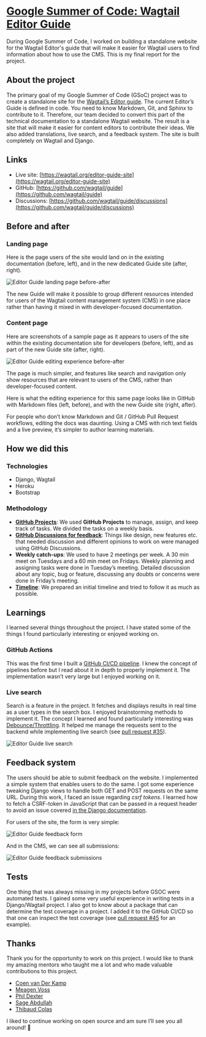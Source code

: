 # [Google Summer of Code: Wagtail Editor Guide](https://wagtail.org/blog/google-summer-of-code-wagtail-editor-guide/)

During Google Summer of Code, I worked on building a standalone website for the Wagtail Editor's guide that will make it easier for Wagtail users to find information about how to use the CMS. This is my final report for the project.

## About the project

The primary goal of my Google Summer of Code (GSoC) project was to create a standalone site for the [Wagtail’s Editor guide](https://docs.wagtail.org/en/v4.0.1/editor_manual/index.html). The current Editor’s Guide is defined in code. You need to know Markdown, Git, and Sphinx to contribute to it. Therefore, our team decided to convert this part of the technical documentation to a standalone Wagtail website. The result is a site that will make it easier for content editors to contribute their ideas. We also added translations, live search, and a feedback system. The site is built completely on Wagtail and Django.

## Links

- Live site: [https://wagtail.org/editor-guide-site](https://wagtail.org/editor-guide-site)
- GitHub: [https://github.com/wagtail/guide](https://github.com/wagtail/guide)
- Discussions: [https://github.com/wagtail/guide/discussions](https://github.com/wagtail/guide/discussions)

## Before and after

### Landing page

Here is the page users of the site would land on in the existing documentation (before, left), and in the new dedicated Guide site (after, right).

![Editor Guide landing page before-after](https://media.wagtail.org/images/Group_3.original.width-950.png)

The new Guide will make it possible to group different resources intended for users of the Wagtail content management system (CMS) in one place rather than having it mixed in with developer-focused documentation.

### Content page

Here are screenshots of a sample page as it appears to users of the site within the existing documentation site for developers (before, left), and as part of the new Guide site (after, right).

![Editor Guide editing experience before-after](https://media.wagtail.org/images/image4.original_h3jXWCq.width-950.png)

The page is much simpler, and features like search and navigation only show resources that are relevant to users of the CMS, rather than developer-focused content.

Here is what the editing experience for this same page looks like in GitHub with Markdown files (left, before), and with the new Guide site (right, after).

For people who don’t know Markdown and Git / GitHub Pull Request workflows, editing the docs was daunting. Using a CMS with rich text fields and a live preview, it’s simpler to author learning materials.

## How we did this

### Technologies

- Django, Wagtail
- Heroku
- Bootstrap

### Methodology

- [**GitHub Projects**](https://github.com/orgs/wagtail/projects/4/views/1): We used **GitHub Projects** to manage, assign, and keep track of tasks. We divided the tasks on a weekly basis.
- [**GitHub Discussions for feedback**](https://github.com/wagtail/guide/discussions): Things like design, new features etc. that needed discussion and different opinions to work on were managed using GitHub Discussions.
- **Weekly catch-ups**: We used to have 2 meetings per week. A 30 min meet on Tuesdays and a 60 min meet on Fridays. Weekly planning and assigning tasks were done in Tuesday’s meeting. Detailed discussion about any topic, bug or feature, discussing any doubts or concerns were done in Friday’s meeting.
- [**Timeline**](https://docs.google.com/spreadsheets/d/1xNA9G2w_8C3IRoeKNZZiQCTJBr7RyVGMPVIBKZVYXxQ/edit#gid=0): We prepared an initial timeline and tried to follow it as much as possible.

## Learnings

I learned several things throughout the project. I have stated some of the things I found particularly interesting or enjoyed working on.

### GitHub Actions

This was the first time I built a [GitHub CI/CD pipeline](https://github.com/wagtail/guide/actions). I knew the concept of pipelines before but I read about it in depth to properly implement it. The implementation wasn’t very large but I enjoyed working on it.

### Live search

Search is a feature in the project. It fetches and displays results in real time as a user types in the search box. I enjoyed brainstorming methods to implement it. The concept I learned and found particularly interesting was [Debounce/Throttling](https://css-tricks.com/debouncing-throttling-explained-examples/). It helped me manage the requests sent to the backend while implementing live search (see [pull request #35](https://github.com/wagtail/guide/pull/35)).

![Editor Guide live search](https://media.wagtail.org/images/image6.original_wGLcK5M.width-950.png)

## Feedback system

The users should be able to submit feedback on the website. I implemented a simple system that enables users to do the same. I got some experience tweaking Django views to handle both GET and POST requests on the same URL. During this work, I faced an issue regarding _csrf tokens_. I learned how to fetch a CSRF-token in JavaScript that can be passed in a request header to avoid an issue covered [in the Django documentation](https://docs.djangoproject.com/en/4.1/howto/csrf/#acquiring-the-token-if-csrf-use-sessions-and-csrf-cookie-httponly-are-false).

For users of the site, the form is very simple:

![Editor Guide feedback form](https://media.wagtail.org/images/image3.original_nomh0y4.width-500.png)

And in the CMS, we can see all submissions:

![Editor Guide feedback submissions](https://media.wagtail.org/images/image2.original_BnezB3g.width-950.png)

## Tests

One thing that was always missing in my projects before GSOC were automated tests. I gained some very useful experience in writing tests in a Django/Wagtail project. I also got to know about a package that can determine the test coverage in a project. I added it to the GitHub CI/CD so that one can inspect the test coverage (see [pull request #45](https://github.com/wagtail/guide/pull/45) for an example).

## Thanks

Thank you for the opportunity to work on this project. I would like to thank my amazing mentors who taught me a lot and who made valuable contributions to this project.

- [Coen van Der Kamp](https://github.com/allcaps)
- [Meagen Voss](https://github.com/vossisboss)
- [Phil Dexter](https://github.com/phildexter)
- [Sage Abdullah](https://github.com/laymonage)
- [Thibaud Colas](https://github.com/thibaudcolas)

I liked to continue working on open source and am sure I’ll see you all around! 👋

